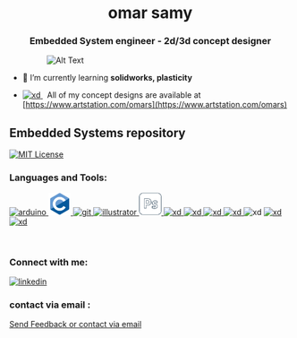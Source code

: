 <h1 align="center">  omar samy </h1>
<h3 align="center">Embedded System engineer - 2d/3d concept designer </h3>

&nbsp;
&nbsp;
&nbsp;&nbsp;&nbsp;&nbsp;&nbsp;&nbsp;&nbsp;&nbsp;&nbsp;&nbsp;&nbsp;&nbsp; ![Alt Text](https://s5.gifyu.com/images/SRqPZ.gif)
&nbsp;
&nbsp;


- 🌱 I’m currently learning **solidworks, plasticity**

-  </a> <a href="https://www.artstation.com/omars" target="_blank" rel="noreferrer"> <img src="https://cdn-icons-png.flaticon.com/512/5968/5968654.png" alt="xd" width="25" height="25"/> </a> </a> &nbsp;
 </a> </a>  All of my concept designs are available at [https://www.artstation.com/omars](https://www.artstation.com/omars)


## Embedded  Systems repository 
[![MIT License](https://img.shields.io/badge/EMBEDDED%20SYSTEMS%20-6A5BE2)](https://github.com/omarsamy289/ES-omar-samy)

<h3 align="left">Languages and Tools:</h3>
<p align="left"> <a href="" target="_blank" rel="noreferrer"> <img src="https://cdn.worldvectorlogo.com/logos/arduino-1.svg" alt="arduino" width="40" height="40"/> </a> <a href="" target="_blank" rel="noreferrer"> <img src="https://raw.githubusercontent.com/devicons/devicon/master/icons/c/c-original.svg" alt="c" width="40" height="40"/> </a> <a href="" target="_blank" rel="noreferrer"> <img src="https://www.vectorlogo.zone/logos/git-scm/git-scm-icon.svg" alt="git" width="40" height="40"/> </a> <a href="" target="_blank" rel="noreferrer"> <img src="https://www.vectorlogo.zone/logos/adobe_illustrator/adobe_illustrator-icon.svg" alt="illustrator" width="40" height="40"/> </a> <a href="" target="_blank" rel="noreferrer"> <img src="https://raw.githubusercontent.com/devicons/devicon/master/icons/photoshop/photoshop-line.svg" alt="photoshop" width="40" height="40"/> </a> <a href="" target="_blank" rel="noreferrer"> <img src="https://static.javatpoint.com/tutorial/uml/images/uml-tutorial.png" alt="xd" width="40" height="40"/> </a> <a href="https://dashboard.snapcraft.io/site_media/appmedia/2018/08/icon_tTT6ZuR.png" target="_blank" rel="noreferrer"> <img src="https://dashboard.snapcraft.io/site_media/appmedia/2018/08/icon_tTT6ZuR.png" alt="xd" width="40" height="40"/> </a> </a> <a href="" target="_blank" rel="noreferrer"> <img src="https://seeklogo.com/images/A/autodesk-fusion-360-logo-7F72A76397-seeklogo.com.png" alt="xd" width="40" height="40"/> </a>  <a href="" target="_blank" rel="noreferrer"> <img src="https://plmgroup.eu/wp-content/uploads/Cloud-300x277.png" alt="xd" width="40" height="40"/> </a> </a>   <img src="https://upload.wikimedia.org/wikipedia/en/5/5a/Proteus_Design_Suite_Atom_Logo.png" alt="xd" width="40" height="40"/> </a> <a href="" target="_blank" rel="noreferrer"> <img src="https://cdn.freebiesupply.com/logos/large/2x/eclipse-11-logo-png-transparent.png" alt="xd" width="40" height="40"/> </a> <a href="" target="_blank" rel="noreferrer"> <img src="https://www.accuratereviews.com/wp-content/uploads/2021/11/1603728494_canvas-x-draw.png" alt="xd" width="40" height="40"/> </a> 


&nbsp;
&nbsp;

<h3 align="left">Connect with me:</h3>
<p align="left">
</p>

[![linkedin](https://img.shields.io/badge/linkedin-0A66C2?style=for-the-badge&logo=linkedin&logoColor=white)](https://www.linkedin.com/in/omar-samy-69a7241b0/)

<h3 align="left"> contact via email :</h3>
<p align="left">
</p>

<a href = "mailto:omarsamy0001@gmail.com?subject = Feedback&body = Message ">
 Send Feedback or contact via email
</a>

